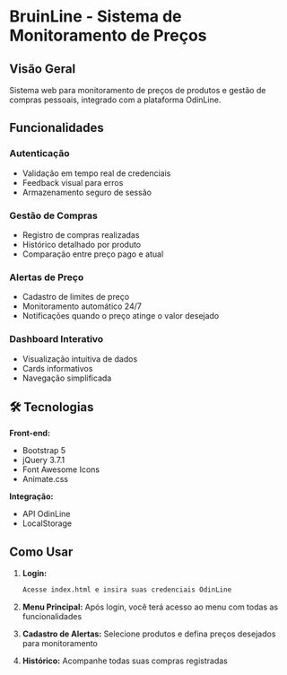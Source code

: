 # BruinLine - Sistema de Monitoramento de Preços

## Visão Geral
Sistema web para monitoramento de preços de produtos e gestão de compras pessoais, integrado com a plataforma OdinLine.

## Funcionalidades

### Autenticação
- Validação em tempo real de credenciais
- Feedback visual para erros
- Armazenamento seguro de sessão

### Gestão de Compras
- Registro de compras realizadas
- Histórico detalhado por produto
- Comparação entre preço pago e atual

### Alertas de Preço
- Cadastro de limites de preço
- Monitoramento automático 24/7
- Notificações quando o preço atinge o valor desejado

### Dashboard Interativo
- Visualização intuitiva de dados
- Cards informativos
- Navegação simplificada

## 🛠 Tecnologias

**Front-end:**
- Bootstrap 5
- jQuery 3.7.1
- Font Awesome Icons
- Animate.css

**Integração:**
- API OdinLine
- LocalStorage

## Como Usar

1. **Login:**
   ```bash
   Acesse index.html e insira suas credenciais OdinLine

2. **Menu Principal:**
    Após login, você terá acesso ao menu com todas as funcionalidades
    
3. **Cadastro de Alertas:**
    Selecione produtos e defina preços desejados para monitoramento

4. **Histórico:**
    Acompanhe todas suas compras registradas

